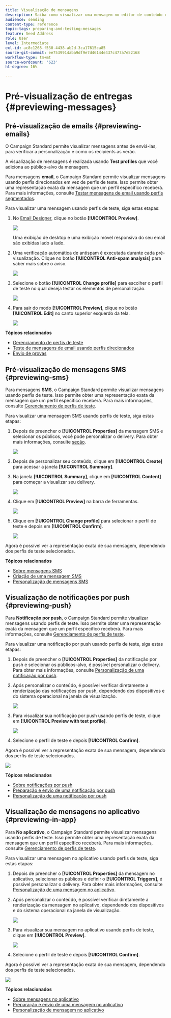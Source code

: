 ```yaml
---
title: Visualização de mensagens
description: Saiba como visualizar uma mensagem no editor de conteúdo ou no Designer de email.
audience: sending
content-type: reference
topic-tags: preparing-and-testing-messages
feature: Seed Address
role: User
level: Intermediate
exl-id: ac8c1265-f530-4438-ab2d-3ca17615ca85
source-git-commit: ee7539914aba9df9e7d46144e437c477a7e52168
workflow-type: tm+mt
source-wordcount: '623'
ht-degree: 16%

---
```


# Pré-visualização de entregas {#previewing-messages}

## Pré-visualização de emails {#previewing-emails}

O Campaign Standard permite visualizar mensagens antes de enviá-las, para verificar a personalização e como os recipients as verão.

A visualização de mensagens é realizada usando **Test profiles** que você adiciona ao público-alvo da mensagem.

Para mensagens **email**, o Campaign Standard permite visualizar mensagens usando perfis direcionados em vez de perfis de teste. Isso permite obter uma representação exata da mensagem que um perfil específico receberá. Para mais informações, consulte [Testar mensagens de email usando perfis segmentados](../../sending/using/testing-messages-using-target.md).

Para visualizar uma mensagem usando perfis de teste, siga estas etapas:

1. No [Email Designer](../../designing/using/designing-content-in-adobe-campaign.md), clique no botão **[!UICONTROL Preview]**.

   ![](assets/sending_preview.png)

   Uma exibição de desktop e uma exibição móvel responsiva do seu email são exibidas lado a lado.

1. Uma verificação automática de antispam é executada durante cada pré-visualização. Clique no botão **[!UICONTROL Anti-spam analysis]** para saber mais sobre o aviso.

   ![](assets/sending_anti-spam_analysis.png)

1. Selecione o botão **[!UICONTROL Change profile]** para escolher o perfil de teste no qual deseja testar os elementos de personalização.

   ![](assets/sending_test-profile.png)

1. Para sair do modo **[!UICONTROL Preview]**, clique no botão **[!UICONTROL Edit]** no canto superior esquerdo da tela.

   ![](assets/sending_preview_edit.png)

**Tópicos relacionados**

* [Gerenciamento de perfis de teste](../../audiences/using/managing-test-profiles.md)
* [Teste de mensagens de email usando perfis direcionados](../../sending/using/testing-messages-using-target.md)
* [Envio de provas](../../sending/using/sending-proofs.md)

## Pré-visualização de mensagens SMS {#previewing-sms}

Para mensagens **SMS**, o Campaign Standard permite visualizar mensagens usando perfis de teste. Isso permite obter uma representação exata da mensagem que um perfil específico receberá. Para mais informações, consulte [Gerenciamento de perfis de teste](../../audiences/using/managing-test-profiles.md).

Para visualizar uma mensagem SMS usando perfis de teste, siga estas etapas:

1. Depois de preencher o **[!UICONTROL Properties]** da mensagem SMS e selecionar os públicos, você pode personalizar o delivery. Para obter mais informações, consulte [seção](../../channels/using/personalizing-sms-messages.md).

   ![](assets/sms_preview.png)

1. Depois de personalizar seu conteúdo, clique em **[!UICONTROL Create]** para acessar a janela **[!UICONTROL Summary]**.

1. Na janela **[!UICONTROL Summary]**, clique em **[!UICONTROL Content]** para começar a visualizar seu delivery.

   ![](assets/sms_preview_2.png)

1. Clique em **[!UICONTROL Preview]** na barra de ferramentas.

   ![](assets/sms_preview_3.png)

1. Clique em **[!UICONTROL Change profile]** para selecionar o perfil de teste e depois em **[!UICONTROL Confirm]**.

   ![](assets/sms_preview_4.png)

Agora é possível ver a representação exata de sua mensagem, dependendo dos perfis de teste selecionados.

**Tópicos relacionados**

* [Sobre mensagens SMS](../../channels/using/about-sms-messages.md)
* [Criação de uma mensagem SMS](../../channels/using/creating-an-sms-message.md)
* [Personalização de mensagens SMS](../../channels/using/personalizing-sms-messages.md)

## Visualização de notificações por push {#previewing-push}

Para **Notificação por push**, o Campaign Standard permite visualizar mensagens usando perfis de teste. Isso permite obter uma representação exata da mensagem que um perfil específico receberá. Para mais informações, consulte [Gerenciamento de perfis de teste](../../audiences/using/managing-test-profiles.md).

Para visualizar uma notificação por push usando perfis de teste, siga estas etapas:

1. Depois de preencher o **[!UICONTROL Properties]** da notificação por push e selecionar os públicos-alvo, é possível personalizar o delivery. Para obter mais informações, consulte [Personalização de uma notificação por push](../../channels/using/customizing-a-push-notification.md).

1. Após personalizar o conteúdo, é possível verificar diretamente a renderização das notificações por push, dependendo dos dispositivos e do sistema operacional na janela de visualização.

   ![](assets/push_preview.png)

1. Para visualizar sua notificação por push usando perfis de teste, clique em **[!UICONTROL Preview with test profile]**.

   ![](assets/push_preview_2.png)

1. Selecione o perfil de teste e depois **[!UICONTROL Confirm]**.

Agora é possível ver a representação exata de sua mensagem, dependendo dos perfis de teste selecionados.

![](assets/push_preview_3.png)

**Tópicos relacionados**

* [Sobre notificações por push](../../channels/using/about-push-notifications.md)
* [Preparação e envio de uma notificação por push](../../channels/using/preparing-and-sending-a-push-notification.md)
* [Personalização de uma notificação por push](../../channels/using/customizing-a-push-notification.md)

## Visualização de mensagens no aplicativo {#previewing-in-app}

Para **No aplicativo**, o Campaign Standard permite visualizar mensagens usando perfis de teste. Isso permite obter uma representação exata da mensagem que um perfil específico receberá. Para mais informações, consulte [Gerenciamento de perfis de teste](../../audiences/using/managing-test-profiles.md).

Para visualizar uma mensagem no aplicativo usando perfis de teste, siga estas etapas:

1. Depois de preencher o **[!UICONTROL Properties]** da mensagem no aplicativo, selecionar os públicos e definir o **[!UICONTROL Triggers]**, é possível personalizar o delivery. Para obter mais informações, consulte [Personalização de uma mensagem no aplicativo](../../channels/using/customizing-an-in-app-message.md).

1. Após personalizar o conteúdo, é possível verificar diretamente a renderização da mensagem no aplicativo, dependendo dos dispositivos e do sistema operacional na janela de visualização.

   ![](assets/in_app_preview.png)

1. Para visualizar sua mensagem no aplicativo usando perfis de teste, clique em **[!UICONTROL Preview]**.

   ![](assets/in_app_preview_2.png)

1. Selecione o perfil de teste e depois **[!UICONTROL Confirm]**.

Agora é possível ver a representação exata de sua mensagem, dependendo dos perfis de teste selecionados.

![](assets/in_app_preview_3.png)

**Tópicos relacionados**

* [Sobre mensagens no aplicativo](../../channels/using/about-in-app-messaging.md)
* [Preparação e envio de uma mensagem no aplicativo](../../channels/using/preparing-and-sending-an-in-app-message.md)
* [Personalização de mensagem no aplicativo](../../channels/using/customizing-an-in-app-message.md)
